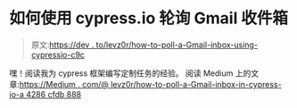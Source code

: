 # 如何使用 cypress.io 轮询 Gmail 收件箱

> 原文:[https://dev . to/levz0r/how-to-poll-a-Gmail-inbox-using-cypressio-c9c](https://dev.to/levz0r/how-to-poll-a-gmail-inbox-using-cypressio-c9c)

嘿！阅读我为 cypress 框架编写定制任务的经验。
阅读 Medium 上的文章:[https://Medium . com/@ levz0r/how-to-poll-a-Gmail-inbox-in-cypress-io-a 4286 cfdb 888](https://medium.com/@levz0r/how-to-poll-a-gmail-inbox-in-cypress-io-a4286cfdb888)